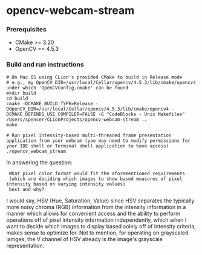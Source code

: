 # opencv-webcam-stream

### Prerequisites
- CMake >= 3.20
- OpenCV == 4.5.3
### Build and run instructions
```shell
# On Mac OS using CLion's provided CMake to build in Release mode
# e.g., my OpenCV_DIR=/usr/local/Cellar/opencv/4.5.3/lib/cmake/opencv4 under which 'OpenCVConfig.cmake' can be found
mkdir build
cd build
cmake -DCMAKE_BUILD_TYPE=Release -DOpenCV_DIR=/usr/local/Cellar/opencv/4.5.3/lib/cmake/opencv4 -DCMAKE_DEPENDS_USE_COMPILER=FALSE -G "CodeBlocks - Unix Makefiles" /Users/spencer/CLionProjects/opencv-webcam-stream ..
make

# Run pixel intensity-based multi-threaded frame presentation application from your webcam (you may need to modify permissions for your IDE shell or Terminal shell application to have access) 
./opencv_webcam_stream
```

In answering the question:
```
 What pixel color format would fit the aforementioned requirements 
 (which are deciding which images to show based measures of pixel intensity based on varying intensity values) 
 best and why?
```

I would say, HSV (Hue, Saturation, Value) since HSV separates the typically more noisy chroma (RGB) information from the intensity information in a manner which allows for convenient access and the ability to perform operations off of pixel intensity information independently, which when I want to decide which images to display based solely off of intensity criteria, makes sense to optimize for. Not to mention, for operating on grayscaled iamges, the V channel of HSV already is the image's grayscale representation.
